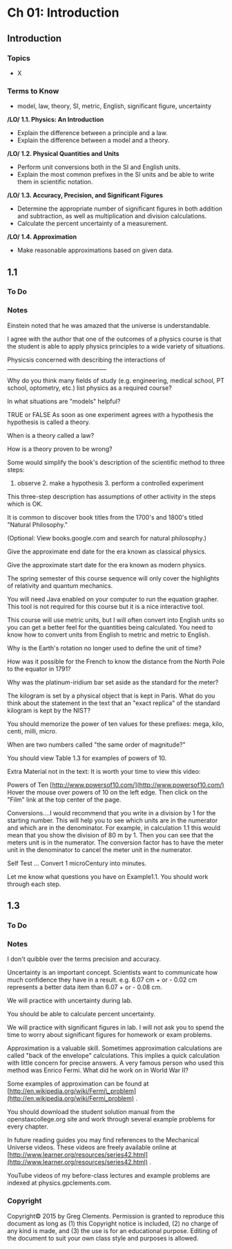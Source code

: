 # Ch 01: Introduction

## Introduction

### Topics

* X

### Terms to Know

* model, law, theory, SI, metric, English, significant figure, uncertainty

**/LO/** **1.1. Physics: An Introduction**

* Explain the difference between a principle and a law.
* Explain the difference between a model and a theory.

**/LO/** **1.2. Physical Quantities and Units**

* Perform unit conversions both in the SI and English units.
* Explain the most common prefixes in the SI units and be able to write them in scientific notation.

**/LO/** **1.3. Accuracy, Precision, and Significant Figures**

* Determine the appropriate number of significant figures in both addition and subtraction, as well as multiplication and division calculations.
* Calculate the percent uncertainty of a measurement.

**/LO/** **1.4. Approximation**

* Make reasonable approximations based on given data.

## 1.1

### To Do

### Notes

Einstein noted that he was amazed that the universe is understandable.

I agree with the author that one of the outcomes of a physics course is that the student is able to apply physics principles to a wide variety of situations.

Physicsis concerned with describing the interactions of \_\_\_\_\_\_\_\_\_\_\_\_\_\_\_\_\_\_\_\_\_\_\_\_\_\_\_\_\_\_\_\_\_\_\_\_

Why do you think many fields of study \(e.g. engineering, medical school, PT school, optometry, etc.\) list physics as a required course?

In what situations are "models" helpful?

TRUE or FALSE As soon as one experiment agrees with a hypothesis the hypothesis is called a theory.

When is a theory called a law?

How is a theory proven to be wrong?

Some would simplify the book's description of the scientific method to three steps:

1. observe 2. make a hypothesis 3. perform a controlled experiment

This three-step description has assumptions of other activity in the steps which is OK.

It is common to discover book titles from the 1700's and 1800's titled "Natural Philosophy."

\(Optional: View books.google.com and search for natural philosophy.\)

Give the approximate end date for the era known as classical physics.

Give the approximate start date for the era known as modern physics.

The spring semester of this course sequence will only cover the highlights of relativity and quantum mechanics.

You will need Java enabled on your computer to run the equation grapher. This tool is not required for this course but it is a nice interactive tool.

This course will use metric units, but I will often convert into English units so you can get a better feel for the quantities being calculated. You need to know how to convert units from English to metric and metric to English.

Why is the Earth's rotation no longer used to define the unit of time?

How was it possible for the French to know the distance from the North Pole to the equator in 1791?

Why was the platinum-iridium bar set aside as the standard for the meter?

The kilogram is set by a physical object that is kept in Paris. What do you think about the statement in the text that an "exact replica" of the standard kilogram is kept by the NIST?

You should memorize the power of ten values for these prefixes: mega, kilo, centi, milli, micro.

When are two numbers called "the same order of magnitude?"

You should view Table 1.3 for examples of powers of 10.

Extra Material not in the text: It is worth your time to view this video:

Powers of Ten [http://www.powersof10.com/](http://www.powersof10.com/) Hover the mouse over powers of 10 on the left edge. Then click on the "Film" link at the top center of the page.

Conversions....I would recommend that you write in a division by 1 for the starting number. This will help you to see which units are in the numerator and which are in the denominator. For example, in calculation 1.1 this would mean that you show the division of 80 m by 1. Then you can see that the meters unit is in the numerator. The conversion factor has to have the meter unit in the denominator to cancel the meter unit in the numerator.

Self Test ... Convert 1 microCentury into minutes.

Let me know what questions you have on Example1.1. You should work through each step.

## 1.3

### To Do

### Notes

I don't quibble over the terms precision and accuracy.

Uncertainty is an important concept. Scientists want to communicate how much confidence they have in a result. e.g. 6.07 cm + or - 0.02 cm represents a better data item than 6.07 + or - 0.08 cm.

We will practice with uncertainty during lab.

You should be able to calculate percent uncertainty.

We will practice with significant figures in lab. I will not ask you to spend the time to worry about significant figures for homework or exam problems.

Approximation is a valuable skill. Sometimes approximation calculations are called "back of the envelope" calculations. This implies a quick calculation with little concern for precise answers. A very famous person who used this method was Enrico Fermi. What did he work on in World War II?

Some examples of approximation can be found at [http://en.wikipedia.org/wiki/Fermi\_problem](http://en.wikipedia.org/wiki/Fermi_problem) .

You should download the student solution manual from the openstaxcollege.org site and work through several example problems for every chapter.

In future reading guides you may find references to the Mechanical Universe videos. These videos are freely available online at [http://www.learner.org/resources/series42.html](http://www.learner.org/resources/series42.html) .

YouTube videos of my before-class lectures and example problems are indexed at physics.gpclements.com.

### Copyright

Copyright© 2015 by Greg Clements. Permission is granted to reproduce this document as long as \(1\) this Copyright notice is included, \(2\) no charge of any kind is made, and \(3\) the use is for an educational purpose. Editing of the document to suit your own class style and purposes is allowed.


